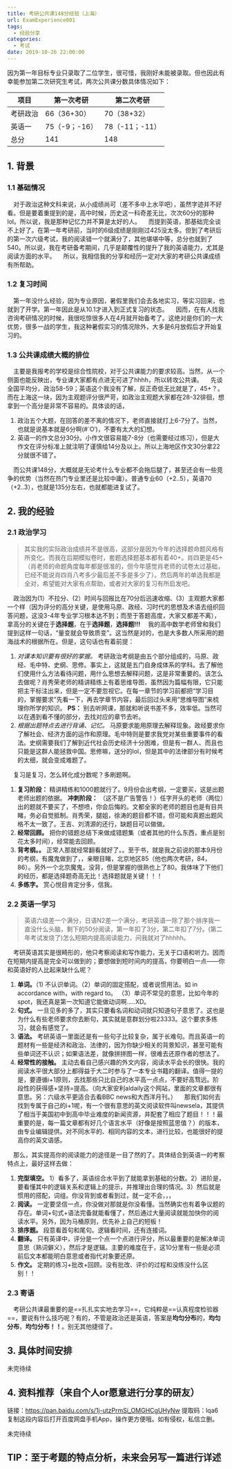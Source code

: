 ```yaml
---
title: 考研公共课148分经验（上海）
url: ExamExperience001
tags:
  - 经验分享
categories:
  - 考试
date: 2019-10-26 22:00:00
---
```

因为第一年目标专业只录取了二位学生，很可惜，我刚好未能被录取。但也因此有幸能参加第二次研究生考试，两次公共课分数具体情况如下：<!-- more -->

| 项目   | 第一次考研      | 第二次考研       |
| ---- | ---------- | ----------- |
| 考研政治 | 66（36+30）  | 70（38+32）   |
| 英语一  | 75（-9；-16） | 78（-11；-11） |
| 总分   | 141        | 148         |

## 1. 背景

### 1.1 基础情况

 对于政治这种文科来说，从小成绩尚可（差不多中上水平吧），虽然字迹并不好看。但是要着重提到的是，高中时候，历史这一科奇差无比，次次60分的那种lol。所以说，我是那种记忆力并不算是太好的人。
 而提到英语，那基础完全谈不上好了。在第一年考研前，当时的6级成绩是刚刚过425没太多。但到了考研后的第一次六级考试，我的阅读错一个就满分了，其他堪堪中等，总分也就到了540。所以说，我在考研备考期间，几乎是颠覆性的提升了我的英语能力，尤其是阅读方面的水平。
 所以，我相信我的分享和经历一定对大家的考研公共课成绩有所帮助。

### 1.2 复习时间

 第一年没什么经验，因为专业原因，暑假里我们会去各地实习，等实习回来，也就到了开学。第一年因此是从10.1才进入到正式复习的状态。
 因而，在有人找我咨询考研情况的时候，我很吃惊很多人在4月就开始备考了。这绝对是你们的一大优势，很多一战的学生，我这种暑假实习的情况除外，大多是6月放假后才开始复习的。

### 1.3 公共课成绩大概的排位

 主要是我报考的学校是综合性院校，对于公共课能力的要求较高。当然，从一个侧面也能反映出，专业课大家都有点进无可进了hhhh，所以转攻公共课。
 先谈全国平均分，政治58-59；英语这个我没有了解，反正奇低无比就是了，45+？。而在上海这一块，因为主观题评分很严苛，如政治主观题大家都在28-32徘徊，想拿到一个高分是非常不容易的。具体谈的话，

1. 政治五个大题，在回答的差不离的情况下，老师直接就打上6-7分了。当然，也就是说基本就是6分啊(#\`O′)，不要有太大的幻想。
2. 英语一的作文总分30分。小作文很容易能7-8分（也需要经过练习），但是大作文在评分标准上就注明了谨慎给14分及以上。所以上海地区作文30分拿22分就很不错了。

 而公共课148分，大概就是无论考什么专业都不会拖后腿了，甚至还会有一些竞争的优势（当然在热门专业里还是比较中庸）。普通专业60（+2..5），英语70（+2..3），也就是135分左右，也就都能进复试了。

## 2. 我的经验

### 2.1 政治学习

> 其实我的实际政治成绩并不是很高，这部分是因为今年的选择题命题风格有所变化。而我在后期模拟卷时，套题选择题基本都有着40+。肖四更是45+（肖老师的命题角度每年都是很准的，但今年感觉肖老师的试卷太过基础，已经不能说肖四肖八考多少最后差不多是多少了）。然后两年的单选我都是全对，希望能对大家有点帮助，或者对大家的复习有所启发吧。

 政治因为(1）不拉分、(2）时间与回报比在70分后迅速收缩、(3）主观题大家都一个样（因为评分的高分关键，是使用马原、政经、习时代的思想及术语去组织回答问题，这没3-4年专业学习根本达不到；而至于答题高度，大家又都差不离），拿高分的关键在于**选择题**，在于**选择题**，**选择题!!!**
 我的高中数学老师曾和我们提到这样一句话，“量变就会导致质变”。这当然是对的，也是大多数人所采用的题海战术的根据所在。但是，这句话也有着前提：

1. _对课本知识要有很好的掌握。_ 考研政治考纲是由五个部分组成的，马原、政经、毛中特、史纲、思修。事实上，这就是五门自身成体系的学科。去了解他们使用什么方法看待问题，用什么思想去解释问题，这是非常重要的。该怎么去做呢？肖秀荣老师的精讲精练上有着思维导图，虽然因为篇幅有限，它只能把主干标注出来，但是一定不要忽视它。在每一章节的学习前都把“学习目的，掌握要求”先看一下，再去学章节内容，最后回过头来用“思维导图”来梳理你所学的知识。
   **PS：** 别去听网课，那就和听说书差不多，效率低。当然可以在遇到看不懂的部分，去找对应的章节去听。
2. _根据出题特点去进行背诵、记忆。_ 马原要求能用原理去解释现象。政经要求你了解社会、经济方面的运作和原理。毛中特则是要求我党对某些重要事件的看法。史纲需要我们了解到近代社会历史经济十分困难，但是有一群人、而且也只能是这群人能拯救中国。思修嘛，送分的lol，但是其中的法律部分有时候考的太细，就会变成难题了。

 复习是复习，怎么转化成分数呢？多刷题啊。

1. **复习阶段：** 精讲精练和1000题就行了。9月份会出考纲，一定要买，这是出题老师出题的依据。 
   **冲刺阶段：** （这不是广告警告！）任字开头的老师（两位）出的题就不要买了，不想喷，你会后悔的。文都全家的老师的题目也是有目共睹，务必自觉抵制。肖秀荣，腿姐，徐涛的题目都不错，但可能和真题出题风格不太一致了。王吉、刘清源的还行，缺题目可以做做。
2. **经常回顾。** 把你的错题总结下来做成错题集（或者其他的什么东西，重点是别花太多时间），经常能去回顾。
3. **背考纲。。** 正常人那就经常翻看就好了。。至于书，就是我之前说的那本9月份的考纲，有魔鬼做到了，，亲眼目睹，北京地区85（他也两次考研，84，86）。另外一个北京魔鬼，没背，但是掌握的很熟也上了80。我体味了下他们的经历，都是选择题奇高无比！选择题就是关键！！！
4. **多练字。** 赏心悦目肯定分多，信我。

### 2.2 英语一学习

>  英语六级差一个满分，日语N2差一个满分，考研英语一除了那个排序我一直没什么头脑，剩下的50分阅读，第一年扣了3分，第二年扣了7分。(第二年考试发烧了)怎么短期内提高阅读能力，问我就对了hhhhh。

 考研英语其实是很畸形的，他只考察阅读和写作能力，无关于口语和听力。因而在短期内提高是完全可以做到的；要想做到短时间内的提高，你要明白一点——你和英语好的人比起来缺什么呢？

1. **单词。**（1) 不认识单词。（2）单词的固定搭配，或者说惯用法。如 in accordance with，with regard to。 （3）单词不常见的意思，比如今年的spot，我还真是第一次知道它能做动词啊.....XD。
2. **句式。** 一旦见多的多了，其实只要看名词和动词就只知道句子意思了。这也是为什么有些老师要求你去断句，其实就是意群划分啦23333。这个要求多练习，就会有感觉了。
3. **语法。** 考研英语一里面还是有一些句子比较复杂，属于长难句。而且英语一的题材有一些是经济和政治、法律的，因为你缺少相关的背景知识，甚至可能有些单词还不认识；如果语法差，就像拼拼图一样，很难去还原作者的想法了。
4. **经常性的接触。** 主动去看自己感兴趣的外文内容，阅读水平会长的很快。我的阅读水平很大部分上都得益于大二时参与了一本专业书籍的翻译。值得一提的是，要遵循i+1原则，去找那些只比自己的水平高一点点，不要好高骛远。阶段性的获得感+坚持=提高。（向大家安利aldaily这个网站，里面的文章都很有意思。另：六级水平更适合去看BBC news和大西洋月刊。）
    那我们如何去找到专属于自己的i+1呢，有一个很有意思的英文阅读软件叫newsela，其提供了相当于美国初中到高中毕业难度的新闻资源，并配套了相应了题目！！！最重要的是，每一篇文章都有好几个语言水平（好像是按照蓝思值？）的版本，由专业编辑提供。对不同水平的、相同内容的文本，进行比较，也能很好的提高你的英文语感。

 那么，其实提高你的阅读能力的途径是一目了然的了。具体结合到英语一的考察特点上，最好这样去做：

1. **完型填空。** 1）看多了，英语综合水平到了就能拿到基础的分数。2）进阶是，要看懂其中的逻辑关系和逻辑上的提示，并推理出合理的情况。3）然后就是惯用的搭配，词组。你没背到或者看到过，就一定不会，，，
2. **阅读。** 一定要坚信一点，你没做对那就是你没看懂。当然确实也有着争议题的存在。单词+句式+语法完备就能看懂了，然后通过大量阅读就能加快你的阅读水平。另外，因为马桶原则，优先补上自己的短板！
3. **排序题。** 段意看首句和尾句。逻辑看时间，还有连接词。
4. **翻译。** 只有英译中，评分是一个点一个点进行评分，所以最重要的是解决单词意思（熟词僻义），然后才是逻辑。主要的难度在于，这10分里有一些是必须前后文本都能明白意思或者指代对象要还原。
5. **作文。** 定期的练习+批改+回顾。没有批改、评价的过程和没练没什么区别！！

### 2.3 寄语

 考研公共课最重要的是==扎扎实实地去学习==，它纯粹是==认真程度检验器==，要说有什么技巧呢？有的，不管是政治还是英语，答案是**均匀分布**的，**均匀分布**，**均匀分布！！**。别无其他捷径了。

## 3. 具体时间安排

未完待续

## 4. 资料推荐（来自个人or愿意进行分享的研友）

链接：https://pan.baidu.com/s/1j-utzPrmSi_OMGHCgUHyNw 
提取码：lqa6 
复制这段内容后打开百度网盘手机App，操作更方便哦。如有侵权，私信立删。

未完待续

## TIP：至于考题的特点分析，未来会另写一篇进行详述
